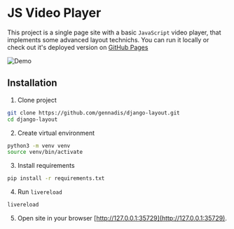 # JS Video Player

This project is a single page site with a basic `JavaScript` video player, that implements some advanced layout technichs.
You can run it locally or check out it's deployed version on [GitHub Pages](https://gennadis.github.io/django-layout/)

![Demo](demo.gif)

## Installation
1. Clone project
```bash
git clone https://github.com/gennadis/django-layout.git
cd django-layout
```

2. Create virtual environment
```bash
python3 -m venv venv
source venv/bin/activate
```

3. Install requirements
```bash
pip install -r requirements.txt
```

4. Run `livereload`
```bash
livereload
```

5. Open site in your browser [http://127.0.0.1:35729](http://127.0.0.1:35729).

